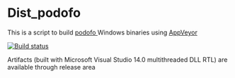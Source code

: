 # Dist_podofo
This is a script to build <a href="http://podofo.sourceforge.net/download.html#podofo"> podofo </a> Windows binaries using <a href="https://www.appveyor.com">AppVeyor</a><br />

[![Build status](https://ci.appveyor.com/api/projects/status/2srmi1ptobwricmp?svg=true)](https://ci.appveyor.com/project/maxirmx/dist-podofo)

Artifacts (built with Microsoft Visual Studio 14.0 multithreaded DLL RTL) are available through release area



